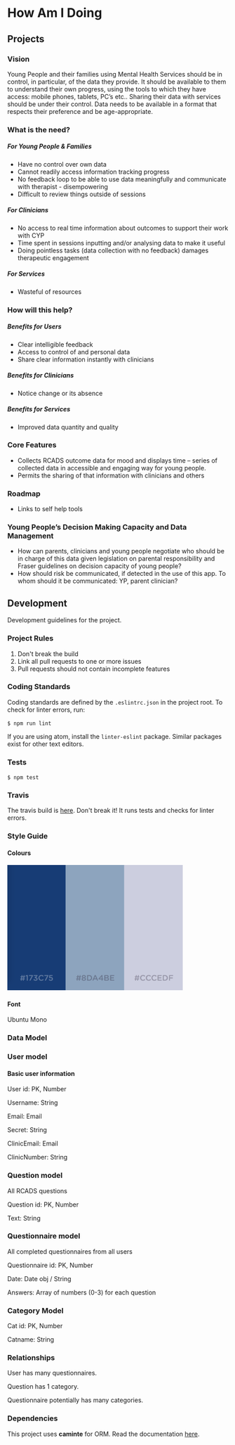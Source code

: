 # How Am I Doing

## Projects

### Vision
Young People and their families using Mental Health Services should be in control, in particular, of the data they provide.  It should be available to them to understand their own progress, using the tools to which they have access: mobile phones, tablets, PC’s etc..  Sharing their data with services should be under their control. Data needs to be available in a format that respects their preference and be age-appropriate.

### What is the need?

##### For Young People & Families
* Have no control over own data
* Cannot readily access information tracking progress
* No feedback loop to be able to use data meaningfully and communicate with therapist  - disempowering
* Difficult to review things outside of sessions

##### For Clinicians
* No access to real time information about outcomes to support their work with CYP
* Time spent in sessions inputting and/or analysing data to make it useful
* Doing pointless tasks (data collection with no feedback) damages therapeutic engagement

##### For Services
* Wasteful of resources

### How will this help?

##### Benefits for Users
* Clear intelligible feedback
* Access to control of and personal data
* Share clear information instantly with clinicians

##### Benefits for Clinicians
*	Notice change or its absence

##### Benefits for Services
*	Improved data quantity and quality

### Core Features
*	Collects RCADS outcome data for mood and  displays time – series of collected data in accessible and engaging way for young people.
*	Permits the sharing of that information with clinicians and others

### Roadmap
* Links to self help tools

### Young People’s Decision Making Capacity and Data Management
*	How can parents, clinicians and young people negotiate who should be in charge of this data given legislation on parental responsibility and Fraser guidelines on decision capacity of young people?
*	How should risk be communicated, if detected in the use of this app.  To whom should it be communicated: YP, parent clinician?


## Development
Development guidelines for the project.

### Project Rules
1. Don't break the build
2. Link all pull requests to one or more issues
3. Pull requests should not contain incomplete features

### Coding Standards
Coding standards are defined by the `.eslintrc.json` in the project root. To check for linter errors, run:
```
$ npm run lint
```
If you are using atom, install the `linter-eslint` package. Similar packages exist for other text editors.

### Tests
```
$ npm test
```

### Travis
The travis build is [here](https://travis-ci.org/JackTierney/How-Am-I-Doing). Don't break it! It runs tests and checks for linter errors.

### Style Guide
#### Colours
<img alt="Colours" src="./assets/colours.png" width="400" />

#### Font
Ubuntu Mono

### Data Model

### User model

#### Basic user information

User id: PK, Number


Username: String


Email: Email


Secret: String

ClinicEmail: Email

ClinicNumber: String

### Question model

 All RCADS questions

Question id: PK, Number

Text: String

### Questionnaire model

All completed questionnaires from all users

Questionnaire id: PK, Number


Date: Date obj / String


Answers: Array of numbers (0-3) for each question

### Category Model

Cat id: PK, Number


Catname: String

### Relationships

User has many questionnaires.


Question has 1 category.


Questionnaire potentially has many categories.

### Dependencies
This project uses **caminte** for ORM. Read the documentation [here](http://www.camintejs.com/en/guide).
